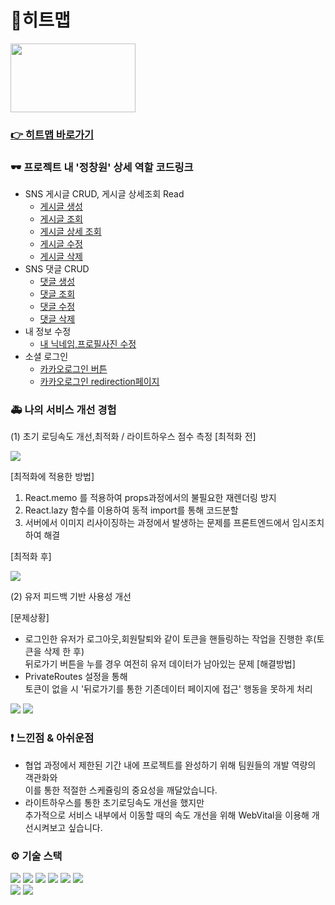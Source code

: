 # 🎣히트맵
<img src="https://user-images.githubusercontent.com/100126319/217750977-35c3f015-7bc4-4d53-a604-6d67101d7758.png" width="200" height="110"/>

### [👉 히트맵 바로가기](https://hitmap-fe.vercel.app)


### 🕶️ 프로젝트 내 '정창원' 상세 역할 코드링크
- SNS 게시글 CRUD, 게시글 상세조회 Read
  - [게시글 생성](https://github.com/jungjang/HITMAP_FE/blob/b64d02d03fb414c211caf857c731521896611c75/src/components/sns/create/SnsCreate.jsx)
  - [게시글 조회](https://github.com/jungjang/HITMAP_FE/tree/master/src/components/sns/main)
  - [게시글 상세 조회](https://github.com/jungjang/HITMAP_FE/blob/b64d02d03fb414c211caf857c731521896611c75/src/components/sns/detail/SnsDetailCard.jsx)
  - [게시글 수정](https://github.com/jungjang/HITMAP_FE/blob/b64d02d03fb414c211caf857c731521896611c75/src/components/sns/update/SnsUpdateModal.jsx)
  - [게시글 삭제](https://github.com/jungjang/HITMAP_FE/blob/b64d02d03fb414c211caf857c731521896611c75/src/components/sns/detail/DeleteConfirmModal.jsx)
- SNS 댓글 CRUD
  - [댓글 생성](https://github.com/jungjang/HITMAP_FE/blob/b64d02d03fb414c211caf857c731521896611c75/src/components/layout/bottomBar/WriteCommentBar.jsx)
  - [댓글 조회](https://github.com/jungjang/HITMAP_FE/blob/b64d02d03fb414c211caf857c731521896611c75/src/components/sns/comment/SnsComment.jsx)
  - [댓글 수정](https://github.com/jungjang/HITMAP_FE/blob/b64d02d03fb414c211caf857c731521896611c75/src/components/sns/comment/CommentUpdateModal.jsx)
  - [댓글 삭제](https://github.com/jungjang/HITMAP_FE/blob/b64d02d03fb414c211caf857c731521896611c75/src/components/sns/comment/CommentDeleteConfirmModal.jsx)
- 내 정보 수정
  - [내 닉네임,프로필사진 수정](https://github.com/jungjang/HITMAP_FE/blob/b64d02d03fb414c211caf857c731521896611c75/src/components/myPage/EditMyInfo/editUser/EditUser.jsx)
- 소셜 로그인
  - [카카오로그인 버튼](https://github.com/jungjang/HITMAP_FE/blob/b64d02d03fb414c211caf857c731521896611c75/src/pages/user/kakaoLogin/Start.jsx)
  - [카카오로그인 redirection페이지](https://github.com/jungjang/HITMAP_FE/blob/b64d02d03fb414c211caf857c731521896611c75/src/pages/user/kakaoLogin/SocialAuth.jsx) 

### 🚑 나의 서비스 개선 경험

(1) 초기 로딩속도 개선,최적화 / 라이트하우스 점수 측정
  [최적화 전]
  
  <p>
  <img src="https://user-images.githubusercontent.com/109060295/218295248-70ea426d-11a8-447d-a554-88176451665c.png" />
  </p>
  
  [최적화에 적용한 방법]
  1. React.memo 를 적용하여 props과정에서의 불필요한 재렌더링 방지 
  2. React.lazy 함수를 이용하여 동적 import를 통해 코드분할
  3. 서버에서 이미지 리사이징하는 과정에서 발생하는 문제를 프론트엔드에서 임시조치하여 해결
  
  [최적화 후]
  <p>
  <img src="https://user-images.githubusercontent.com/109060295/218295386-263972d3-9d17-433f-bed1-b26378e590de.png" />
  </p>

(2) 유저 피드백 기반 사용성 개선
  <br>

  [문제상황]
  - 로그인한 유저가 로그아웃,회원탈퇴와 같이 토큰을 핸들링하는 작업을 진행한 후(토큰을 삭제 한 후)<br>
    뒤로가기 버튼을 누를 경우 여전히 유저 데이터가 남아있는 문제
  [해결방법]
  - PrivateRoutes 설정을 통해 <br>
    토큰이 없을 시 '뒤로가기를 통한 기존데이터 페이지에 접근' 행동을 못하게 처리
<p>
  <img src="https://user-images.githubusercontent.com/109060295/218295041-9d595b4c-0e94-4a07-bcb8-88bf4b249883.png" />
  <img src="https://user-images.githubusercontent.com/109060295/218295077-b7221881-1107-4807-889a-0c30d5fa0eee.png" />
  </p>


### ❗ 느낀점 & 아쉬운점
- 협업 과정에서 제한된 기간 내에 프로젝트를 완성하기 위해 팀원들의 개발 역량의 객관화와  <br>
 이를 통한 적절한 스케쥴링의 중요성을 깨달았습니다.
- 라이트하우스를 통한 초기로딩속도 개선을 했지만 <br> 추가적으로 서비스 내부에서 이동할 때의 속도 개선을 위해 WebVital을 이용해 개선시켜보고 싶습니다.


### ⚙️ 기술 스택
<img src="https://img.shields.io/badge/React-61DAFB?style=for-the-badge&logo=React&logoColor=white"> <img src="https://img.shields.io/badge/ReactQuery-FF4154?style=for-the-badge&logo=ReactQuery&logoColor=white">
<img src="https://img.shields.io/badge/styledcomponents-DB7093?style=for-the-badge&logo=styled-components&logoColor=white"> <img src="https://img.shields.io/badge/Axios-5A29E4?style=for-the-badge&logo=Axios&logoColor=white">
<img src="https://img.shields.io/badge/css-1572B6?style=for-the-badge&logo=css3&logoColor=white"> <img src="https://img.shields.io/badge/javascript-F7DF1E?style=for-the-badge&logo=javascript&logoColor=black"> 
<br>
<img src="https://img.shields.io/badge/git-F05032?style=for-the-badge&logo=git&logoColor=white"> <img src="https://img.shields.io/badge/Vercel-000000?style=for-the-badge&logo=Vercel&logoColor=white">







